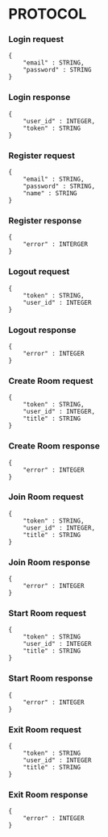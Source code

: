 
# PROTOCOL 

### Login request
```
{
    "email" : STRING,
    "password" : STRING
}
```

### Login response 
```
{
    "user_id" : INTEGER, 
    "token" : STRING
}
```

### Register request
```
{
    "email" : STRING, 
    "password" : STRING, 
    "name" : STRING
}
```

### Register response
```
{
    "error" : INTERGER
}
```

### Logout request
```
{
    "token" : STRING, 
    "user_id" : INTEGER
}
```

### Logout response
```
{
    "error" : INTEGER
}
```

### Create Room request
```
{
    "token" : STRING, 
    "user_id" : INTEGER, 
    "title" : STRING
}
```

### Create Room response
```
{
    "error" : INTEGER
}
```

### Join Room request
```
{
    "token" : STRING, 
    "user_id" : INTEGER, 
    "title" : STRING
}
```

### Join Room response
```
{
    "error" : INTEGER
}
```

### Start Room request
```
{
    "token" : STRING
    "user_id" : INTEGER
    "title" : STRING
}
```

### Start Room response
```
{
    "error" : INTEGER
}
```

### Exit Room request
```
{
    "token" : STRING
    "user_id" : INTEGER
    "title" : STRING
}
```

### Exit Room response
```
{
    "error" : INTEGER
}
```